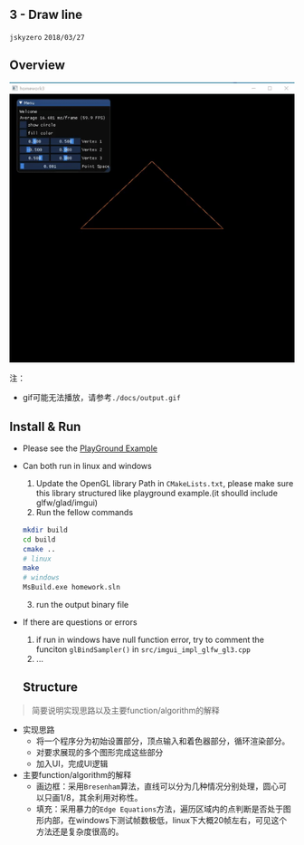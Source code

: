 ## 3 - Draw line
`jskyzero` `2018/03/27`

## Overview

![](./docs/output.gif)

注：
+ gif可能无法播放，请参考`./docs/output.gif`

## Install & Run

+ Please see the [PlayGround Example](https://github.com/jskyzero/Computer-Graphics/tree/master/projects/OpenGL-Playground)
+ Can both run in linux and windows
  1. Update the OpenGL library Path in `CMakeLists.txt`, please make sure this library structured like playground example.(it shoulld include glfw/glad/imgui)
  2. Run the fellow commands
    ```Bash
    mkdir build
    cd build
    cmake ..
    # linux
    make
    # windows
    MsBuild.exe homework.sln
    ```
  3. run the output binary file
+ If there are questions or errors
  1. if run in windows have null function error, try to comment the funciton `glBindSampler()` in `src/imgui_impl_glfw_gl3.cpp`
  2. ...


  ## Structure
> 简要说明实现思路以及主要function/algorithm的解释

+ 实现思路
  + 将一个程序分为初始设置部分，顶点输入和着色器部分，循环渲染部分。
  + 对要求展现的多个图形完成这些部分
  + 加入UI，完成UI逻辑
+ 主要function/algorithm的解释
  + 画边框：采用`Bresenham`算法，直线可以分为几种情况分别处理，圆心可以只画1/8，其余利用对称性。
  + 填充：采用暴力的`Edge Equations`方法，遍历区域内的点判断是否处于图形内部，在windows下测试帧数极低，linux下大概20帧左右，可见这个方法还是复杂度很高的。
